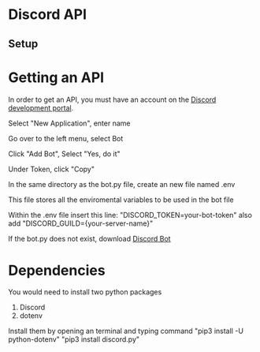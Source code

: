 # Discord API

## Setup

# Getting an API

In order to get an API, you must have an account on the [Discord development portal](https://discord.com/developers/applications).

Select "New Application", enter name

Go over to the left menu, select Bot

Click "Add Bot", Select "Yes, do it"

Under Token, click "Copy"

In the same directory as the bot.py file, create an new file named .env

This file stores all the enviromental variables to be used in the bot file

Within the .env file insert this line: "DISCORD_TOKEN=your-bot-token"
also add "DISCORD_GUILD={your-server-name}"

If the bot.py does not exist, download [Discord Bot](https://realpython.com/how-to-make-a-discord-bot-python/)

# Dependencies
You would need to install two python packages

1. Discord
2. dotenv

Install them by opening an terminal and typing command
"pip3 install -U python-dotenv"
"pip3 install discord.py"




